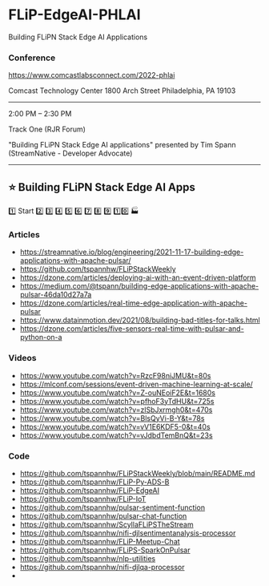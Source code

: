 # FLiP-EdgeAI-PHLAI
Building FLiPN Stack Edge AI Applications


### Conference

https://www.comcastlabsconnect.com/2022-phlai

Comcast Technology Center
1800 Arch Street
Philadelphia, PA 19103

-------------------------------------------

2:00 PM – 2:30 PM

Track One (RJR Forum)

"Building FLiPN Stack Edge AI applications" presented by Tim Spann (StreamNative - Developer Advocate)

-------------------------------------------
⭐ Building FLiPN Stack Edge AI Apps
-------------------------------------------

1️⃣ Start 
2️⃣ 
3️⃣ 
4️⃣ 
5️⃣ 
6️⃣
7️⃣
8️⃣
9️⃣ 
1️⃣0️⃣ 
🏭 



### Articles

* https://streamnative.io/blog/engineering/2021-11-17-building-edge-applications-with-apache-pulsar/
* https://github.com/tspannhw/FLiPStackWeekly
* https://dzone.com/articles/deploying-ai-with-an-event-driven-platform 
* https://medium.com/@tspann/building-edge-applications-with-apache-pulsar-46da10d27a7a
* https://dzone.com/articles/real-time-edge-application-with-apache-pulsar
* https://www.datainmotion.dev/2021/08/building-bad-titles-for-talks.html
* https://dzone.com/articles/five-sensors-real-time-with-pulsar-and-python-on-a

### Videos

* https://www.youtube.com/watch?v=RzcF98niJMU&t=80s
* https://mlconf.com/sessions/event-driven-machine-learning-at-scale/
* https://www.youtube.com/watch?v=Z-ouNEoiF2E&t=1680s
* https://www.youtube.com/watch?v=pfhoF3yTdHU&t=725s
* https://www.youtube.com/watch?v=zlSbJxrmgh0&t=470s
* https://www.youtube.com/watch?v=BlsQyVi-B-Y&t=78s
* https://www.youtube.com/watch?v=vV1E6KDF5-0&t=40s
* https://www.youtube.com/watch?v=vJdbdTemBnQ&t=23s

### Code

* https://github.com/tspannhw/FLiPStackWeekly/blob/main/README.md
* https://github.com/tspannhw/FLiP-Py-ADS-B
* https://github.com/tspannhw/FLiP-EdgeAI
* https://github.com/tspannhw/FLiP-IoT
* https://github.com/tspannhw/pulsar-sentiment-function
* https://github.com/tspannhw/pulsar-chat-function
* https://github.com/tspannhw/ScyllaFLiPSTheStream
* https://github.com/tspannhw/nifi-djlsentimentanalysis-processor
* https://github.com/tspannhw/FLiP-Meetup-Chat
* https://github.com/tspannhw/FLiPS-SparkOnPulsar
* https://github.com/tspannhw/nlp-utilities
* https://github.com/tspannhw/nifi-djlqa-processor
* 
